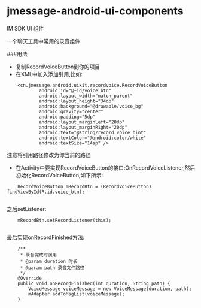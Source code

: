 # jmessage-android-ui-components
IM SDK UI 组件

一个聊天工具中常用的录音组件

###用法

- 复制RecordVoiceButton到你的项目
- 在XML中加入添加引用,比如:
```
    <cn.jmessage.android.uikit.recordvoice.RecordVoiceButton
            android:id="@+id/voice_btn"
            android:layout_width="match_parent"
            android:layout_height="34dp"
            android:background="@drawable/voice_bg"
            android:gravity="center"
            android:padding="5dp"
            android:layout_marginLeft="20dp"
            android:layout_marginRight="20dp"
            android:text="@string/record_voice_hint"
            android:textColor="@android:color/white"
            android:textSize="14sp" />

```
注意将引用路径修改为你当前的路径

- 在Activity中要实现RecordVoiceButton的接口:OnRecordVoiceListener,然后初始化RecordVoiceButton,如下所示:
```
    RecordVoiceButton mRecordBtn = (RecordVoiceButton) findViewById(R.id.voice_btn);
 
```

之后setListener:
```
    mRecordBtn.setRecordListener(this);
    
```

最后实现onRecordFinished方法:

```
    /**
     * 录音完成时调用
     * @param duration 时长
     * @param path 录音文件路径
     */
    @Override
    public void onRecordFinished(int duration, String path) {
        VoiceMessage voiceMessage = new VoiceMessage(duration, path);
        mAdapter.addToMsgList(voiceMessage);
    }
    
```

